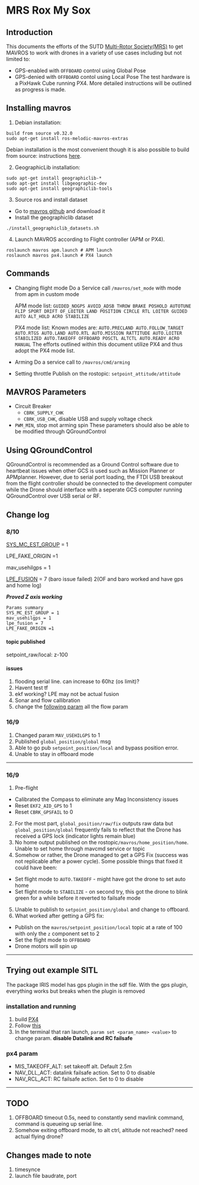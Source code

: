 # MRS Rox My Sox


## Introduction
This documents the efforts of the SUTD [Multi-Rotor Society(MRS)](https://github.com/multirotorsociety) to get MAVROS to work with drones in a variety of use cases including but not limited to:
- GPS-enabled with `OFFBOARD` control using Global Pose
- GPS-denied with `OFFBOARD` contol using Local Pose
The test hardware is a PixHawk Cube running PX4.
More detailed instructions will be outlined as progress is made.



## Installing mavros

1. Debian installation:
```
build from source v0.32.0
sudo apt-get install ros-melodic-mavros-extras
```
Debian installation is the most convenient though it is also possible to build from source: instructions [here](https://dev.px4.io/v1.9.0/en/ros/mavros_installation.html#source-installation).

2. GeographicLib installation:
```
sudo apt-get install geographiclib-*
sudo apt-get install libgeographic-dev
sudo apt-get install geographiclib-tools
```

3. Source ros and install dataset
- Go to [mavros github](https://github.com/mavlink/mavros) and download it
- Install the geographiclib dataset
```
./install_geographiclib_datasets.sh
```
4. Launch MAVROS according to Flight controller (APM or PX4). 
```
roslaunch mavros apm.launch # APM launch
roslaunch mavros px4.launch # PX4 launch
```
## Commands
- Changing flight mode
  Do a Service call `/mavros/set_mode` with mode from apm in custom mode
  
  APM mode list: `GUIDED_NOGPS AVOID_ADSB THROW BRAKE POSHOLD AUTOTUNE FLIP SPORT DRIFT OF_LOITER LAND POSITION CIRCLE RTL LOITER GUIDED AUTO ALT_HOLD ACRO STABILIZE`

  PX4 mode list: Known modes are: `AUTO.PRECLAND AUTO.FOLLOW_TARGET AUTO.RTGS AUTO.LAND AUTO.RTL AUTO.MISSION RATTITUDE AUTO.LOITER STABILIZED AUTO.TAKEOFF OFFBOARD POSCTL ALTCTL AUTO.READY ACRO MANUAL`
  The efforts outlined within this document utilize PX4 and thus adopt the PX4 mode list.
  
- Arming 
  Do a service call to `/mavros/cmd/arming`
  
- Setting throttle
  Publish on the rostopic: `setpoint_attitude/attitude`
 
## MAVROS Parameters
- Circuit Breaker
  - `CBRK_SUPPLY_CHK`
  - `CBRK_USB_CHK`, disable USB and supply voltage check
 - `PWM_MIN`, stop mot arming spin
 These parameters should also be able to be modified through QGroundControl
 
## Using QGroundControl
QGroundControl is recommended as a Ground Control software due to heartbeat issues when other GCS is used such as Mission Planner or APMplanner. However, due to serial port loading, the FTDI USB breakout from the flight controller should be connected to the development computer while the Drone should interface with a seperate GCS computer running QGroundControl over USB serial or RF.
 
## Change log
 
 
### 8/10
[SYS_MC_EST_GROUP](https://dev.px4.io/v1.9.0/en/advanced/switching_state_estimators.html) = 1 

LPE_FAKE_ORIGIN =1

mav_usehilgps = 1

[LPE_FUSION](https://dev.px4.io/v1.9.0/en/advanced/parameter_reference.html#LPE_FUSION) = 7 (baro issue failed) 2(OF and baro worked and have gps and home log)

***Proved Z axis working***
```
Params summary
SYS_MC_EST_GROUP = 1
mav_usehilgps = 1
lpe_fusion = 7
LPE_FAKE_ORIGIN =1
```
#### topic published
setpoint_raw/local: z-100 

#### issues
1. flooding serial line. can increase to 60hz (os limit)?
2. Havent test tf
3. ekf working? LPE may not be actual fusion
4. Sonar and flow callibration
5. change the [following param](https://docs.px4.io/v1.9.0/en/advanced_config/parameter_reference.html) all the flow param
### 16/9

1. Changed param `MAV_USEHILGPS` to 1
2. Published `global_position/global` msg
3. Able to go pub `setpoint_position/local` and bypass position error.
4. Unable to stay in offboard mode
---

### 16/9

1. Pre-flight
  - Calibrated the Compass to eliminate any Mag Inconsistency issues
  - Reset `EKF2_AID_GPS` to 1
  - Reset `CBRK_GPSFAIL` to 0
2. For the most part, `global_position/raw/fix` outputs raw data but `global_position/global` frequently fails to reflect that the Drone has received a GPS lock (indicator lights remain blue)
3. No home output published on the rostopic`/mavros/home_position/home`. Unable to set home through mavcmd service or topic
4. Somehow or rather, the Drone managed to get a GPS Fix (success was not replicable after a power cycle). Some possible things that fixed it could have been:
  - Set flight mode to `AUTO.TAKEOFF` - might have got the drone to set auto home
  - Set flight mode to `STABILIZE` - on second try, this got the drone to blink green for a while before it reverted to failsafe mode
5. Unable to publish to `setpoint_position/global` and change to offboard. 
6. What worked after getting a GPS fix:
  - Publish on the `mavros/setpoint_position/local` topic at a rate of 100 with only the `z` component set to 2
  - Set the flight mode to `OFFBOARD`
  - Drone motors will spin up

---
## Trying out example SITL
The package IRIS model has gps plugin in the sdf file. With the gps plugin, everything works but breaks when the plugin is removed

### installation and running
1. build [PX4](https://github.com/PX4/Firmware/tree/master/launch)
2. Follow [this](https://github.com/PX4/Devguide/blob/master/en/simulation/ros_interface.md)
3. In the terminal that ran launch, `param set <param_name> <value>` to change param. **disable Datalink and RC failsafe**

### px4 param
- MIS_TAKEOFF_ALT: set takeoff alt. Default 2.5m
- NAV_DLL_ACT: datalink failsafe action. Set to 0 to disable
- NAV_RCL_ACT: RC failsafe action. Set to 0 to disable


---

## TODO
1. OFFBOARD timeout 0.5s, need to constantly send mavlink command, command is queueing up serial line.
2. Somehow exiting offboard mode, to alt ctrl, altitude not reached? need actual flying drone?

## Changes made to note
1. timesynce
2. launch file baudrate, port
